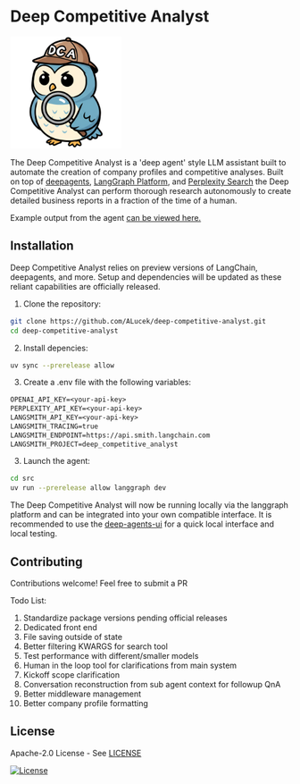 # Deep Competitive Analyst

<img src="./dca_logo.png" width=200>

The Deep Competitive Analyst is a 'deep agent' style LLM assistant built to automate the creation of company profiles and competitive analyses. Built on top of [deepagents](https://github.com/langchain-ai/deepagents), [LangGraph Platform](https://www.langchain.com/langgraph-platform), and [Perplexity Search](https://docs.perplexity.ai/getting-started/overview) the Deep Competitive Analyst can perform thorough research autonomously to create detailed business reports in a fraction of the time of a human.

Example output from the agent [can be viewed here.](./example_output/)

## Installation

Deep Competitive Analyst relies on preview versions of LangChain, deepagents, and more. Setup and dependencies will be updated as these reliant capabilities are officially released.

1. Clone the repository:

```bash
git clone https://github.com/ALucek/deep-competitive-analyst.git
cd deep-competitive-analyst
```

2. Install depencies:

```bash
uv sync --prerelease allow
```

3. Create a .env file with the following variables:

```env
OPENAI_API_KEY=<your-api-key>
PERPLEXITY_API_KEY=<your-api-key>
LANGSMITH_API_KEY=<your-api-key>
LANGSMITH_TRACING=true
LANGSMITH_ENDPOINT=https://api.smith.langchain.com
LANGSMITH_PROJECT=deep_competitive_analyst
```

3. Launch the agent:

```bash
cd src
uv run --prerelease allow langgraph dev  
```

The Deep Competitive Analyst will now be running locally via the langgraph platform and can be integrated into your own compatible interface. It is recommended to use the [deep-agents-ui](https://github.com/langchain-ai/deep-agents-ui) for a quick local interface and local testing.

## Contributing

Contributions welcome! Feel free to submit a PR

Todo List:  
1. Standardize package versions pending official releases
2. Dedicated front end
3. File saving outside of state
4. Better filtering KWARGS for search tool
5. Test performance with different/smaller models
6. Human in the loop tool for clarifications from main system
7. Kickoff scope clarification
8. Conversation reconstruction from sub agent context for followup QnA
9. Better middleware management
10. Better company profile formatting

## License

Apache-2.0 License - See [LICENSE](LICENSE)

[![License](https://img.shields.io/badge/License-Apache_2.0-blue.svg)](https://opensource.org/licenses/Apache-2.0)
